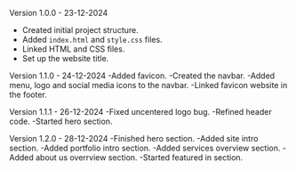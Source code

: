 Version 1.0.0 - 23-12-2024
- Created initial project structure.
- Added `index.html` and `style.css` files.
- Linked HTML and CSS files.
- Set up the website title.

Version 1.1.0 - 24-12-2024
-Added favicon.
-Created the navbar.
-Added menu, logo and social media icons to the navbar.
-Linked favicon website in the footer.

Version 1.1.1 - 26-12-2024
-Fixed uncentered logo bug.
-Refined header code.
-Started hero section.

Version 1.2.0 - 28-12-2024
-Finished hero section.
-Added site intro section.
-Added portfolio intro section.
-Added services overview section.
-Added about us overrview section.
-Started featured in section.